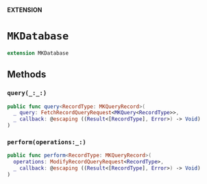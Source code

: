 **EXTENSION**

# `MKDatabase`
```swift
extension MKDatabase
```

## Methods
### `query(_:_:)`

```swift
public func query<RecordType: MKQueryRecord>(
  _ query: FetchRecordQueryRequest<MKQuery<RecordType>>,
  _ callback: @escaping ((Result<[RecordType], Error>) -> Void)
)
```

### `perform(operations:_:)`

```swift
public func perform<RecordType: MKQueryRecord>(
  operations: ModifyRecordQueryRequest<RecordType>,
  _ callback: @escaping ((Result<[RecordType], Error>) -> Void)
)
```

